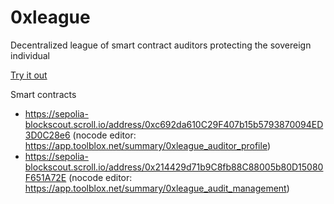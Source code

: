 # 0xleague
Decentralized league of smart contract auditors protecting the sovereign individual


[Try it out](https://app.toolblox.net/dapp/0xleague)

Smart contracts
* https://sepolia-blockscout.scroll.io/address/0xc692da610C29F407b15b5793870094ED3D0C28e6 (nocode editor: https://app.toolblox.net/summary/0xleague_auditor_profile)
* https://sepolia-blockscout.scroll.io/address/0x214429d71b9C8fb88C88005b80D15080F651A72E (nocode editor: https://app.toolblox.net/summary/0xleague_audit_management)
